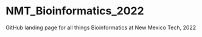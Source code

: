 # NMT_Bioinformatics_2022
GitHub landing page for all things Bioinformatics at New Mexico Tech, 2022
